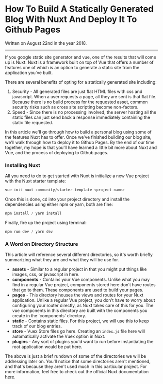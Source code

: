 # How To Build A Statically Generated Blog With Nuxt And Deploy It To Github Pages

Written on August 22nd in the year 2018.

---

If you google static site generator and vue, one of the results that will come up is Nuxt. Nuxt is a framework built on top of Vue that offers a number of features one of which is an option to generate a static site from the application you've built.

There are several benefits of opting for a statically generated site including:

1. Security - All generated files are just flat HTML files with css and javascript. When a user requests a page, all they are sent is that flat file. Because there is no build process for the requested asset, common security risks such as cross site scripting become non-factors.
2. Speed - Since there is no processing involved, the server hosting all the static files can just send back a response immediately containing the static file requested.

In this article we'll go through how to build a personal blog using some of the features Nuxt has to offer. Once we've finished building our blog site, we'll walk through how to deploy it to Github Pages. By the end of our time together, my hope is that you'll have learned a little bit more about Nuxt and Vue, and the process of deploying to Github pages.

### Installing Nuxt

All you need to do to get started with Nuxt is initialize a new Vue project with the Nuxt starter template:

```javascript
vue init nuxt-community/starter-template <project-name>
```

Once this is done, cd into your project directory and install the dependencies using either npm or yarn, both are fine:

```javascript
npm install / yarn install
```

Finally, fire up the project using terminal:

```javascript
npm run dev / yarn dev
```

### A Word on Directory Structure

This article will reference several different directories, so it's worth briefly summarizing what they are and what they will be use for.

- **assets** - Similar to a regular project in that you might put things like images, css, or javascript in here.
- **components** - Contains your Vue components. Unlike what you may find in a regular Vue project, components stored here don't have routes that go to them. These components are used to build your pages.
- **pages** - This directory houses the views and routes for your Nuxt application. Unlike a regular Vue project, you don't have to worry about configuring your router directly, as Nuxt takes care of this for you. The vue components in this directory are built with the components you create in the 'components' directory.
- **static** - Contains static files. For this project, we will use this to keep track of our blog entries.
- **store** - Vuex Store files go here. Creating an `index.js` file here will automatically activate the Vuex option in Nuxt.
- **plugins** - Any sort of plugins you'd want to run before instantiating the root application would be put here.

The above is just a brief rundown of some of the directories we will be addressing later on. You'll notice that some directories aren't mentioned, and that's because they aren't used much in this particular project. For more information, feel free to check out the official Nuxt documentation [here](https://nuxtjs.org/guide).
